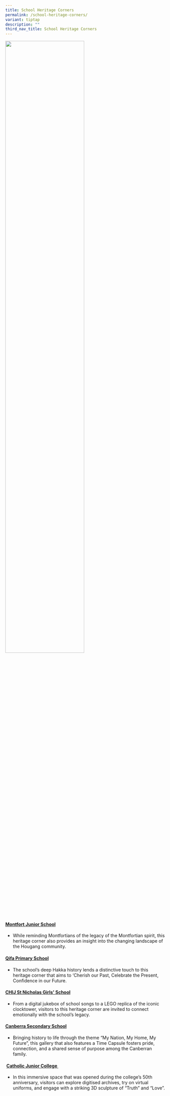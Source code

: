 ```yaml
---
title: School Heritage Corners
permalink: /school-heritage-corners/
variant: tiptap
description: ""
third_nav_title: School Heritage Corners
---
```

<p></p>
<p></p>
<p></p>
<div class="isomer-image-wrapper">
<img style="width: 70%;" height="auto" width="100%" alt="" src="/images/Planning_or_refreshing_your_school_heritage_corner_final_1.gif">
</div>
<h4><a href="https://moehc.moe.edu.sg/monfort-junior-school-heritage-corner/" rel="noopener nofollow" target="_blank">Montfort Junior School</a></h4>
<ul data-tight="true" class="tight">
<li>
<p>While reminding Montfortians of the legacy of the Montfortian spirit,
this heritage corner also provides an insight into the changing landscape
of the Hougang community.</p>
</li>
</ul>
<h4><a href="https://moehc.moe.edu.sg/qifa-primary-school/" rel="noopener noreferrer nofollow" target="_blank">Qifa Primary School</a></h4>
<ul data-tight="true" class="tight">
<li>
<p>The school’s deep Hakka history lends a distinctive touch to this heritage
corner that aims to ‘Cherish our Past, Celebrate the Present, Confidence
in our Future.</p>
</li>
</ul>
<p></p>
<h4><a href="https://moehc.moe.edu.sg/chij-st-nicholas-girls-school-heritage-corner/" rel="noopener nofollow" target="_blank">CHIJ St Nicholas Girls' School</a></h4>
<ul data-tight="true" class="tight">
<li>
<p>From a digital jukebox of school songs to a LEGO replica of the iconic
clocktower, visitors&nbsp;to&nbsp;this heritage corner&nbsp;are invited
to connect emotionally with the school’s legacy.&nbsp;</p>
</li>
</ul>
<p></p>
<h4><a href="https://moehc.moe.edu.sg/canberra-secondary-school/" rel="noopener nofollow" target="_blank">Canberra&nbsp;Secondary School</a></h4>
<ul data-tight="true" class="tight">
<li>
<p>Bringing&nbsp;history to life through the theme “My Nation, My Home, My
Future”,&nbsp;this&nbsp;gallery&nbsp;that also features a Time Capsule&nbsp;fosters
pride, connection, and a shared sense of purpose among the Canberran family.&nbsp;&nbsp;</p>
</li>
</ul>
<h4><strong>&nbsp;</strong><a href="https://moehc.moe.edu.sg/catholic-junior-college-heritage-corner/" rel="noopener nofollow" target="_blank">Catholic Junior College </a>&nbsp;</h4>
<ul data-tight="true" class="tight">
<li>
<p>In this immersive space&nbsp;that was opened during the college’s 50th
anniversary,&nbsp;visitors&nbsp;can&nbsp;explore digitised archives, try
on virtual uniforms, and engage with a striking 3D sculpture of “Truth”
and “Love”.&nbsp;</p>
</li>
</ul>
<p></p>